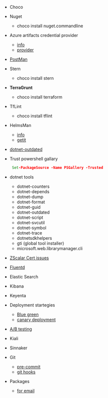 * Choco
* Nuget
  * choco install nuget.commandline
* Azure artifacts credential provider
  * [info](https://learn.microsoft.com/en-us/azure/devops/artifacts/nuget/dotnet-setup?view=azure-devops)
  * [provider](https://github.com/microsoft/artifacts-credprovider)
* [PostMan](https://learning.postman.com/docs/getting-started/installation-and-updates/)
* Stern
  * choco install stern
* **TerraGrunt**
  * choco install terraform
* TfLint
  * choco install tflint
* HelmsMan
  * [info](https://capgemini.github.io/kubernetes/introduction-to-**helmsman**/#:~:text=Helmsman%20is%20a%20tool%20which%20allows%20you%20to,managing%20versions%20and%20resources%20across%20environments%20much%20simpler.)
  * [getit](https://github.com/Praqma/helmsman/releases)
* [dotnet-outdated](https://github.com/dotnet-outdated/dotnet-outdated)
* Trust powershell gallary

  ```cmd
   Set-PackageSource -Name PSGallery -Trusted
  ```
* dotnet tools
  * dotnet-counters
  * dotnet-depends
  * dotnet-dump
  * dotnet-format
  * dotnet-guid
  * dotnet-outdated
  * dotnet-script
  * dotnet-svcutil
  * dotnet-symbol
  * dotnet-trace
  * dotnetsdkhelpers
  * gti (global tool installer)
  * microsoft.web.librarymanager.cli 

* [ZScalar Cert issues](https://help.zscaler.com/zia/adding-custom-certificate-application-specific-et-store)
* [Fluentd](https://www.fluentd.org/architecture)
* Elastic Search
* Kibana
* Keyenta
  
* Deployment startegies
  * [Blue green](https://semaphoreci.com/blog/blue-green-deployment)
  *  [canary deployment](https://semaphoreci.com/blog/what-is-canary-deployment#:~:text=In%20software%20engineering%2C%20canary%20deployment%20is%20the%20practice,rolled%20out%20to%20the%20rest%20of%20the%20users.)
* [A/B testing](https://vwo.com/ab-testing/)
* Kiali
* Sinnaker
* Git
  * [pre-commit](https://pre-commit.com/)
  * [git hooks](https://git-scm.com/book/en/v2/Customizing-Git-Git-Hooks)

* Packages
  * [for email](https://www.nuget.org/packages/System.Net.Mail.Abstractions)